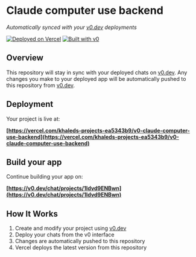 # Claude computer use backend

*Automatically synced with your [v0.dev](https://v0.dev) deployments*

[![Deployed on Vercel](https://img.shields.io/badge/Deployed%20on-Vercel-black?style=for-the-badge&logo=vercel)](https://vercel.com/khaleds-projects-ea5343b9/v0-claude-computer-use-backend)
[![Built with v0](https://img.shields.io/badge/Built%20with-v0.dev-black?style=for-the-badge)](https://v0.dev/chat/projects/1Idvd9ENBwn)

## Overview

This repository will stay in sync with your deployed chats on [v0.dev](https://v0.dev).
Any changes you make to your deployed app will be automatically pushed to this repository from [v0.dev](https://v0.dev).

## Deployment

Your project is live at:

**[https://vercel.com/khaleds-projects-ea5343b9/v0-claude-computer-use-backend](https://vercel.com/khaleds-projects-ea5343b9/v0-claude-computer-use-backend)**

## Build your app

Continue building your app on:

**[https://v0.dev/chat/projects/1Idvd9ENBwn](https://v0.dev/chat/projects/1Idvd9ENBwn)**

## How It Works

1. Create and modify your project using [v0.dev](https://v0.dev)
2. Deploy your chats from the v0 interface
3. Changes are automatically pushed to this repository
4. Vercel deploys the latest version from this repository